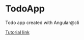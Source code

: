 # TodoApp

Todo app created with Angular@cli

[Tutorial link](https://www.sitepoint.com/angular-2-tutorial/)
